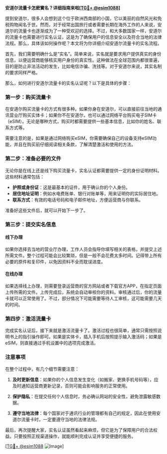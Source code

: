 **安道尔流量卡怎麽實名？详细指南来啦[[TG💪+ @esim1088](https://t.me/s/esim1088)]**

提到安道尔，很多人会想到这个位于欧洲西南部的小国，它以美丽的自然风光和免税购物闻名于世。然而，对于经常出国旅行或者需要长期在海外工作的人来说，安道尔的流量卡也逐渐成为了一种受欢迎的选择。不过，和大多数国家一样，安道尔的流量卡也需要进行实名认证，这是为了确保用户的信息安全以及符合当地的法律法规。那么，具体该如何操作呢？本文将为你详细介绍安道尔流量卡的实名流程。

首先，我们需要明确什么是“实名”。简单来说，实名就是要求用户提供真实的身份信息，以便运营商能够核实用户身份的真实性。这种做法在全球范围内都很普遍，目的是防止非法活动的发生，比如电信诈骗、洗钱等。对于安道尔来说，其实名制的要求同样严格。

那么，如何进行安道尔流量卡的实名认证呢？以下是具体的步骤：

### 第一步：购买流量卡

在安道尔购买流量卡的方式有很多种。如果你身在安道尔，可以直接前往当地的通讯营业厅购买实体卡；如果你不在安道尔，也可以通过网络平台购买电子SIM卡（eSIM）。无论是哪种方式，购买时都需要提供一些基本信息，比如你的姓名、联系方式等。

需要注意的是，如果是通过网络购买eSIM，你需要确保自己的设备支持eSIM功能，并且在购买前仔细阅读相关条款，了解清楚激活和使用的方法。

### 第二步：准备必要的文件

无论你是在线上还是线下购买流量卡，实名认证都需要提供一定的身份证明材料。这些材料通常包括：

- **护照或身份证**：这是最基本的证件，用于确认你的个人身份。
- **居住地址证明**：例如水电费账单、银行对账单等，用来证明你的实际居住地。
- **联系方式**：有效的电话号码和电子邮件地址，方便运营商与你联系。

准备好这些文件后，就可以开始下一步了。

### 第三步：提交实名信息

#### 线下办理

如果你选择去当地的营业厅办理，工作人员会指导你填写相关的表格，并提交上述所需文件。整个过程可能会比较繁琐，但是一般不会花费太多时间。记得带上所有必要的原件和复印件，以免因资料不全而耽误进度。

#### 在线办理

如果选择线上办理，则需要登录运营商的官方网站或者下载官方APP，在指定页面上传所需的文件。上传完成后，系统会自动审核你的资料。审核通过后，你的流量卡就可以正常使用了。不过，部分情况下可能需要等待人工审核，这可能需要几天的时间。

### 第四步：激活流量卡

完成实名认证后，接下来就是激活流量卡了。激活过程也很简单，通常只需按照说明书上的指引操作即可。如果是实体卡，插入手机后按照提示输入激活码；如果是eSIM，则直接通过手机设置中的选项完成激活。

### 注意事项

在整个过程中，有几个细节需要注意：

1. **及时更新信息**：如果你的个人信息发生变化（如搬家、更换手机号码等），应及时通知运营商更新记录，否则可能会影响服务的正常使用。
   
2. **保护隐私**：在提交任何个人信息时，务必确认网站的安全性，避免泄露敏感数据。

3. **遵守当地法律**：每个国家对于通讯行业的管理都有自己的规定，因此在使用安道尔流量卡时，一定要遵守当地的法律法规。

最后，再次提醒大家，实名认证虽然看起来麻烦，但它是为了保障用户的合法权益。只要按照正规渠道操作，就能顺利完成认证并享受便捷的服务。

[[TG💪+ @esim1088](https://t.me/s/esim1088) ![Image](https://i.postimg.cc/4NQfJmqS/Snipaste-2025-05-13-00-14-12.png)]